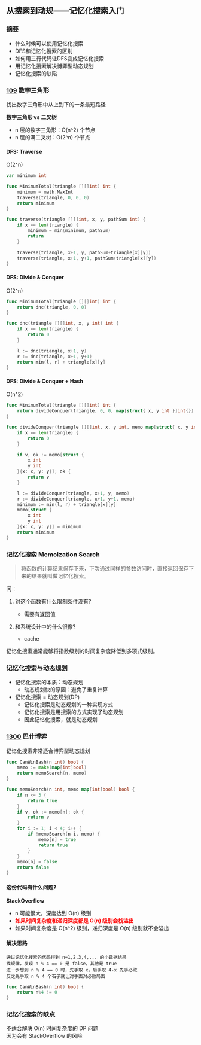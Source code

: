 ## 从搜索到动规——记忆化搜索入门

### 摘要

* 什么时候可以使用记忆化搜索
* DFS和记忆化搜索的区别
* 如何用三行代码让DFS变成记忆化搜索
* 用记忆化搜索解决博弈型动态规划
* 记忆化搜索的缺陷

### [109](https://www.lintcode.com/problem/triangle/) 数字三角形

找出数字三角形中从上到下的一条最短路径

**数字三角形 vs 二叉树**

* n 层的数字三角形：O(n^2) 个节点
* n 层的满二叉树：O(2^n) 个节点

#### DFS: Traverse

O(2^n)

```go
var minimum int

func MinimumTotal(triangle [][]int) int {
	minimum = math.MaxInt
	traverse(triangle, 0, 0, 0)
	return minimum
}

func traverse(triangle [][]int, x, y, pathSum int) {
	if x == len(triangle) {
		minimum = min(minimum, pathSum)
		return
	}

	traverse(triangle, x+1, y, pathSum+triangle[x][y])
	traverse(triangle, x+1, y+1, pathSum+triangle[x][y])
}
```

#### DFS: Divide & Conquer

O(2^n)

```go
func MinimumTotal(triangle [][]int) int {
	return dnc(triangle, 0, 0)
}

func dnc(triangle [][]int, x, y int) int {
	if x == len(triangle) {
		return 0
	}

	l := dnc(triangle, x+1, y)
	r := dnc(triangle, x+1, y+1)
	return min(l, r) + triangle[x][y]
}
```

#### DFS: Divide & Conquer + Hash

O(n^2)

```go
func MinimumTotal(triangle [][]int) int {
	return divideConquer(triangle, 0, 0, map[struct{ x, y int }]int{})
}

func divideConquer(triangle [][]int, x, y int, memo map[struct{ x, y int }]int) int {
	if x == len(triangle) {
		return 0
	}

	if v, ok := memo[struct {
		x int
		y int
	}{x: x, y: y}]; ok {
		return v
	}

	l := divideConquer(triangle, x+1, y, memo)
	r := divideConquer(triangle, x+1, y+1, memo)
	minimum := min(l, r) + triangle[x][y]
	memo[struct {
		x int
		y int
	}{x: x, y: y}] = minimum
	return minimum
}
```

### 记忆化搜索 Memoization Search

> 将函数的计算结果保存下来，下次通过同样的参数访问时，直接返回保存下来的结果就叫做记忆化搜索。

问：

1. 对这个函数有什么限制条件没有?
    * 需要有返回值

2. 和系统设计中的什么很像?
    * cache

记忆化搜索通常能够将指数级别的时间复杂度降低到多项式级别。

### 记忆化搜索与动态规划

* 记忆化搜索的本质：动态规划
    * 动态规划快的原因：避免了重复计算
* 记忆化搜索 = 动态规划(DP)
    * 记忆化搜索是动态规划的一种实现方式
    * 记忆化搜索是用搜索的方式实现了动态规划
    * 因此记忆化搜索，就是动态规划

### [1300](https://www.lintcode.com/problem/bash-game/) 巴什博弈

记忆化搜索非常适合博弈型动态规划

```go
func CanWinBash(n int) bool {
	memo := make(map[int]bool)
	return memoSearch(n, memo)
}

func memoSearch(n int, memo map[int]bool) bool {
	if n <= 3 {
		return true
	}
	if v, ok := memo[n]; ok {
		return v
	}
	for i := 1; i < 4; i++ {
		if !memoSearch(n-i, memo) {
			memo[n] = true
			return true
		}
	}
	memo[n] = false
	return false
}
```

#### 这份代码有什么问题?

**StackOverflow**

* n 可能很大，深度达到 O(n) 级别
* <span style="color:red">**如果时间复杂度和递归深度都是 O(n) 级别会栈溢出**</span>
* 如果时间复杂度是 O(n^2) 级别，递归深度是 O(n) 级别就不会溢出

#### 解决思路

```
通过记忆化搜索的代码得到 n=1,2,3,4,... 的小数据结果
找规律，发现 n % 4 == 0 是 false，其他是 true
进一步想到 n % 4 == 0 时，先手取 x，后手取 4-x 先手必败
反之先手取 n % 4 个石子就让对手面对必败局面
```

```go
func CanWinBash(n int) bool {
	return n%4 != 0
}
```

### 记忆化搜索的缺点

不适合解决 O(n) 时间复杂度的 DP 问题<br/>
因为会有 StackOverflow 的风险

